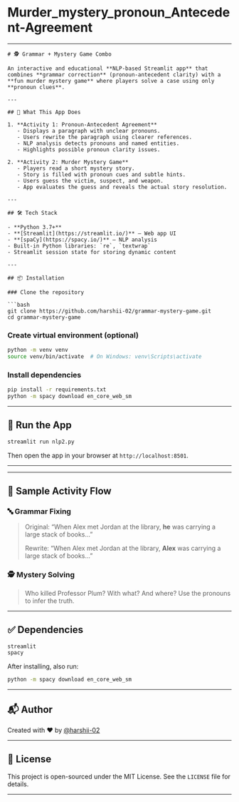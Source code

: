 # Murder_mystery_pronoun_Antecedent-Agreement
---

````
# 🕵️ Grammar + Mystery Game Combo

An interactive and educational **NLP-based Streamlit app** that combines **grammar correction** (pronoun-antecedent clarity) with a **fun murder mystery game** where players solve a case using only **pronoun clues**.

---

## 🎯 What This App Does

1. **Activity 1: Pronoun-Antecedent Agreement**
   - Displays a paragraph with unclear pronouns.
   - Users rewrite the paragraph using clearer references.
   - NLP analysis detects pronouns and named entities.
   - Highlights possible pronoun clarity issues.

2. **Activity 2: Murder Mystery Game**
   - Players read a short mystery story.
   - Story is filled with pronoun cues and subtle hints.
   - Users guess the victim, suspect, and weapon.
   - App evaluates the guess and reveals the actual story resolution.

---

## 🛠️ Tech Stack

- **Python 3.7+**
- **[Streamlit](https://streamlit.io/)** – Web app UI
- **[spaCy](https://spacy.io/)** – NLP analysis
- Built-in Python libraries: `re`, `textwrap`
- Streamlit session state for storing dynamic content

---

## 📦 Installation

### Clone the repository

```bash
git clone https://github.com/harshii-02/grammar-mystery-game.git
cd grammar-mystery-game
````

### Create virtual environment (optional)

```bash
python -m venv venv
source venv/bin/activate  # On Windows: venv\Scripts\activate
```

### Install dependencies

```bash
pip install -r requirements.txt
python -m spacy download en_core_web_sm
```

---

## 🚀 Run the App

```bash
streamlit run nlp2.py
```

Then open the app in your browser at `http://localhost:8501`.

---



---

## 🧠 Sample Activity Flow

### 🔤 Grammar Fixing

> Original:
> “When Alex met Jordan at the library, **he** was carrying a large stack of books...”
>
> Rewrite:
> “When Alex met Jordan at the library, **Alex** was carrying a large stack of books...”

### 🕵️ Mystery Solving

> Who killed Professor Plum? With what? And where?
> Use the pronouns to infer the truth.

---

## ✅ Dependencies

```txt
streamlit
spacy
```

After installing, also run:

```bash
python -m spacy download en_core_web_sm
```

---

## 📬 Author

Created with ❤️ by [@harshii-02](https://github.com/harshii-02)

---

## 📄 License

This project is open-sourced under the MIT License. See the `LICENSE` file for details.

---

